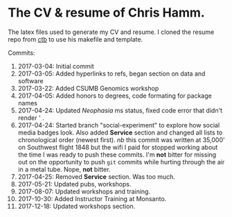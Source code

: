 The CV &amp; resume of Chris Hamm.
======

The latex files used to generate my CV and resume. I cloned the resume repo from [ctb](https://github.com/ctb/resume) to use his makefile and template.

Commits:

1. 2017-03-04: Initial commit 
1. 2017-03-05: Added hyperlinks to refs, began section on data and software
1. 2017-03-22: Added CSUMB Genomics workshop
1. 2017-04-05: Added honors to degrees, code formating for package names
1. 2017-04-24: Updated *Neophasia* ms status, fixed code error that didn't render ' .
1. 2017-04-24: Started branch "social-experiment" to explore how social media badges look. Also added **Service** section and changed all lists to chronological order (newest first). *nb* this commit was written at 35,000' on Southwest flight 1848 but the wifi I paid for stopped working about the time I was ready to push these commits. I'm **not** bitter for missing out on the opportunity to push `git` commits while hurting through the air in a metal tube. Nope, **not** bitter.
1. 2017-04-25: Removed **Service** section. Was too much. 
1. 2017-05-21: Updated pubs, workshops.
1. 2017-08-07: Updated workshops and training.
1. 2017-10-30: Added Instructor Training at Monsanto.
1. 2017-12-18: Updated workshops section.
